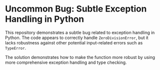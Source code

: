 # Uncommon Bug: Subtle Exception Handling in Python

This repository demonstrates a subtle bug related to exception handling in Python. The code appears to correctly handle `ZeroDivisionError`, but it lacks robustness against other potential input-related errors such as `TypeError`.

The solution demonstrates how to make the function more robust by using more comprehensive exception handling and type checking.